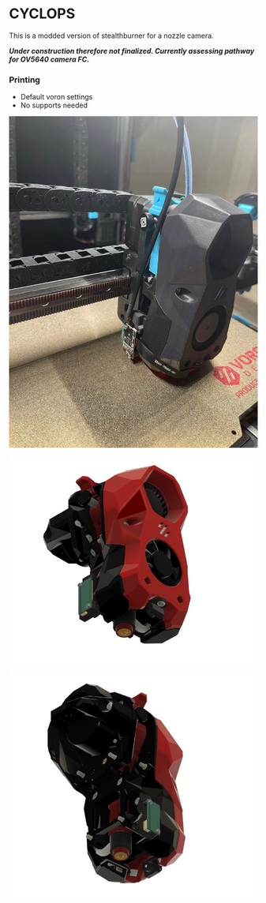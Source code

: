 # CYCLOPS
This is a modded version of stealthburner for a nozzle camera.

***Under construction therefore not finalized. Currently assessing pathway for OV5640 camera FC.***

### Printing
  * Default voron settings
  * No supports needed

![Cyclops](Images/ISO_MFL.JPG)

![Cyclops](Images/ISO_LFL.JPG)

![Cyclops](Images/ISO_LRL.JPG)
